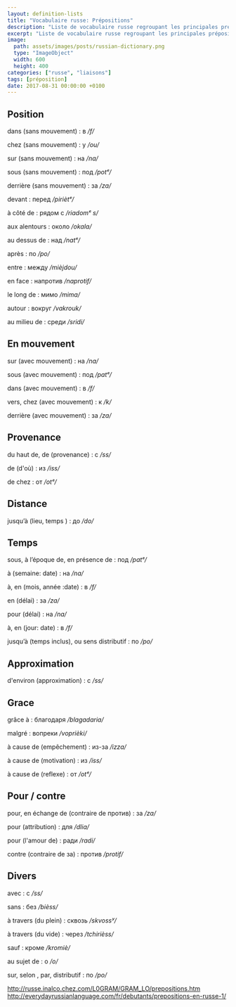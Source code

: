 ```yaml
---
layout: definition-lists
title: "Vocabulaire russe: Prépositions"
description: "Liste de vocabulaire russe regroupant les principales prépositions."
excerpt: "Liste de vocabulaire russe regroupant les principales prépositions."
image:
  path: assets/images/posts/russian-dictionary.png
  type: "ImageObject"
  width: 600
  height: 400
categories: ["russe", "liaisons"]
tags: [préposition]
date: 2017-08-31 00:00:00 +0100
---
```


## Position

dans (sans mouvement)
: в
*/f/*

chez (sans mouvement)
: у
*/ou/*

sur (sans mouvement)
: на
*/na/*

sous (sans mouvement)
: под
*/potᵉ/*

derrière (sans mouvement)
: за
*/za/*

devant
: перед
*/piriètᵉ/*

à côté de
: рядом с
*/riadomᵉ s/*

aux alentours
: около
*/okala/*

au dessus de
: над
*/natᵉ/*

après
: по
*/po/*

entre
: между
*/mièjdou/*

en face
: напротив
*/naprotif/*

le long de
: мимо
*/mima/*

autour
: вокруг
*/vakrouk/*

au milieu de
: среди
*/sridi/*


## En mouvement

sur (avec mouvement)
: на
*/na/*

sous (avec mouvement)
: под
*/patᵉ/*

dans (avec mouvement)
: в
*/f/*

vers, chez (avec mouvement)
: к
*/k/*

derrière (avec mouvement)
: за
*/za/*


## Provenance

du haut de, de (provenance)
: c
*/ss/*

de (d'où)
: из
*/iss/*

de chez
: от
*/otᵉ/*


## Distance

jusqu’à (lieu, temps )
: до
*/do/*


## Temps

sous, à l’époque de, en présence de
: под
*/patᵉ/*

à (semaine: date)
: на
*/na/*

à, en (mois, année :date)
: в
*/f/*

en (délai)
: за
*/za/*

pour (délai)
: на
*/na/*

à, en (jour: date)
: в
*/f/*

jusqu’à (temps inclus), ou sens distributif
: по
*/po/*


## Approximation

d'environ (approximation)
: c
*/ss/*


## Grace

grâce à
: благодаря
*/blagadaria/*

malgré
: вопреки
*/voprièki/*

à cause de (empêchement)
: из-за
*/izza/*

à cause de (motivation)
: из
*/iss/*

à cause de (reflexe)
: от
*/otᵉ/*


## Pour / contre

pour, en échange de (contraire de против)
: за
*/za/*

pour (attribution)
: для
*/dlia/*

pour (l'amour de)
: ради
*/radi/*

contre (contraire de за)
: против
*/protif/*


## Divers

avec
: c
*/ss/*

sans
: без
*/bièss/*

à travers (du plein)
: сквозь
*/skvossʸ/*

à travers (du vide)
: через
*/tchirièss/*

sauf
: кроме
*/kromiè/*

au sujet de
: o
*/o/*

sur, selon , par, distributif
: по
*/po/*


http://russe.inalco.chez.com/L0GRAM/GRAM_LO/prepositions.htm
http://everydayrussianlanguage.com/fr/debutants/prepositions-en-russe-1/
